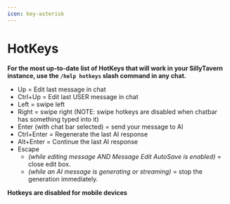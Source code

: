 ```yaml
---
icon: key-asterisk
---
```


# HotKeys

**For the most up-to-date list of HotKeys that will work in your SillyTavern instance, use the `/help hotkeys` slash command in any chat.**

* Up = Edit last message in chat
* Ctrl+Up = Edit last USER message in chat
* Left = swipe left
* Right = swipe right (NOTE: swipe hotkeys are disabled when chatbar has something typed into it)
* Enter (with chat bar selected) = send your message to AI
* Ctrl+Enter = Regenerate the last AI response
* Alt+Enter = Continue the last AI response
* Escape
  * *(while editing message AND Message Edit AutoSave is enabled)* = close edit box.
  * *(while an AI message is generating or streaming)* = stop the generation immediately.

**Hotkeys are disabled for mobile devices**
